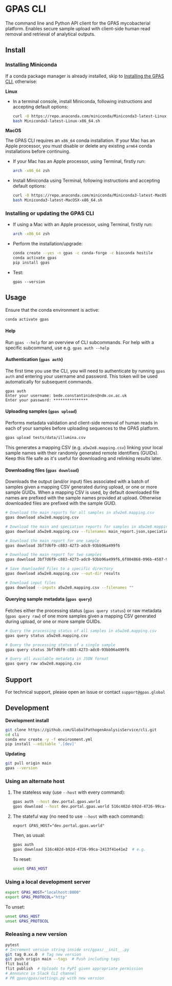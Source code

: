# GPAS CLI

The command line and Python API client for the GPAS mycobacterial platform. Enables secure sample upload with client-side human read removal and retrieval of analytical outputs.



## Install

### Installing Miniconda

If a conda package manager is already installed, skip to [Installing the GPAS CLI](#installing-or-updating-the-gpas-cli), otherwise:

**Linux**

- In a terminal console, install Miniconda, following instructions and accepting default options:
  ```bash
  curl -O https://repo.anaconda.com/miniconda/Miniconda3-latest-Linux-x86_64.sh
  bash Miniconda3-latest-Linux-x86_64.sh
  ```

**MacOS**

The GPAS CLI requires an `x86_64` conda installation. If your Mac has an Apple processor, you must disable or delete any existing `arm64` conda installations before continuing.

- If your Mac has an Apple processor, using Terminal, firstly run:
  ```bash
  arch -x86_64 zsh
  ```
- Install Miniconda using Terminal, following instructions and accepting default options:
  ```bash
  curl -O https://repo.anaconda.com/miniconda/Miniconda3-latest-MacOSX-x86_64.sh
  bash Miniconda3-latest-MacOSX-x86_64.sh
  ```



### Installing or updating the GPAS CLI

- If using a Mac with an Apple processor, using Terminal, firstly run:

  ```bash
  arch -x86_64 zsh
  ```

- Perform the installation/upgrade:
  ```bash
  conda create --yes -n gpas -c conda-forge -c bioconda hostile
  conda activate gpas
  pip install gpas
  ```

- Test:
  ```
  gpas --version
  ```



## Usage

Ensure that the conda environment is active:

```bash
conda activate gpas
```



#### Help

Run `gpas --help` for an overview of CLI subcommands. For help with a specific subcommand, use e.g. `gpas auth --help`



#### Authentication (`gpas auth`)

The first time you use the CLI, you will need to authenticate by running `gpas auth` and entering your username and password. This token will be used automatically for subsequent commands.

```
gpas auth
Enter your username: bede.constantinides@ndm.ox.ac.uk
Enter your password: ***************
```



#### Uploading samples (`gpas upload`)

Performs metadata validation and client-side removal of human reads in each of your samples before uploading sequences to the GPAS platform.

```bash
gpas upload tests/data/illumina.csv
```

This generates a mapping CSV (e.g. `a5w2e8.mapping.csv`) linking your local sample names with their randomly generated remote identifiers (GUIDs). Keep this file safe as it's useful for downloading and relinking results later.



#### Downloading files (`gpas download`)

Downloads the output (and/or input) files associated with a batch of samples given a mapping CSV generated during upload, or one or more sample GUIDs. When a mapping CSV is used, by default downloaded file names are prefixed with the sample names provided at upload. Otherwise downloaded files are prefixed with the sample GUID.

```bash
# Download the main reports for all samples in a5w2e8.mapping.csv
gpas download a5w2e8.mapping.csv

# Download the main and speciation reports for samples in a5w2e8.mapping.csv
gpas download a5w2e8.mapping.csv --filenames main_report.json,speciation_report.json

# Download the main report for one sample
gpas download 3bf7d6f9-c883-4273-adc0-93bb96a499f6

# Download the main report for two samples
gpas download 3bf7d6f9-c883-4273-adc0-93bb96a499f6,6f004868-096b-4587-9d50-b13e09d01882

# Save downloaded files to a specific directory
gpas download a5w2e8.mapping.csv --out-dir results

# Download input files
gpas download --inputs a5w2e8.mapping.csv --filenames ""
```



#### Querying sample metadata (`gpas query`)

Fetches either the processing status (`gpas query status`) or raw metadata (`gpas query raw`) of one more samples given a mapping CSV generated during upload, or one or more sample GUIDs.

```bash
# Query the processing status of all samples in a5w2e8.mapping.csv
gpas query status a5w2e8.mapping.csv

# Query the processing status of a single sample
gpas query status 3bf7d6f9-c883-4273-adc0-93bb96a499f6

# Query all available metadata in JSON format
gpas query raw a5w2e8.mapping.csv
```



## Support

For technical support, please open an issue or contact `support@gpas.global`



## Development

**Development install**

```bash
git clone https://github.com/GlobalPathogenAnalysisService/cli.git
cd cli
conda env create -y -f environment.yml
pip install --editable '.[dev]'
```

**Updating**

```bash
git pull origin main
gpas --version
```



### Using an alternate host

1. The stateless way (use `--host` with every command):
   ```bash
   gpas auth --host dev.portal.gpas.world
   gpas download --host dev.portal.gpas.world 516c482d-b92d-4726-99ca-2413f41e41e2  # e.g.
   ```

2. The stateful way (no need to use `--host` with each command):
   ```export GPAS_HOST="dev.portal.gpas.world"
   export GPAS_HOST="dev.portal.gpas.world"
   ```

   Then, as usual:
   ```bash
   gpas auth
   gpas download 516c482d-b92d-4726-99ca-2413f41e41e2  # e.g.
   ```

   To reset:
   ```bash
   unset GPAS_HOST
   ```



### Using a local development server

```bash
export GPAS_HOST="localhost:8000"
export GPAS_PROTOCOL="http"
```
To unset:
```bash
unset GPAS_HOST
unset GPAS_PROTOCOL
```



### Releasing a new version

```bash
pytest
# Increment version string inside src/gpas/__init__.py
git tag 0.xx.0  # Tag new version
git push origin main --tags  # Push including tags
flit build
flit publish  # Uploads to PyPI given appropriate permission
# Announce in Slack CLI channel
# PR gpas/gpas/settings.py with new version
```
